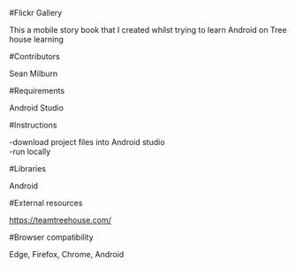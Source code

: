 
#Flickr Gallery

This a mobile story book that I created whilst trying to learn Android on Tree house learning

#Contributors

Sean Milburn

#Requirements

Android Studio

#Instructions

-download project files into Android studio<br>
-run locally

#Libraries 

Android

#External resources

https://teamtreehouse.com/

#Browser compatibility

Edge, Firefox, Chrome, Android

